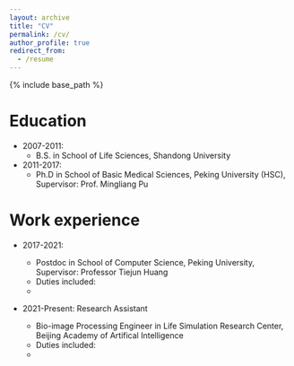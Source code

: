 ```yaml
---
layout: archive
title: "CV"
permalink: /cv/
author_profile: true
redirect_from:
  - /resume
---
```


{% include base_path %}

Education
======
* 2007-2011: 
  * B.S. in School of Life Sciences, Shandong University
* 2011-2017:
  * Ph.D in School of Basic Medical Sciences, Peking University (HSC), Supervisor: Prof. Mingliang Pu

Work experience
======
* 2017-2021: 
  * Postdoc in School of Computer Science, Peking University, Supervisor: Professor Tiejun Huang
  * Duties included: 
  * 

* 2021-Present: Research Assistant
  * Bio-image Processing Engineer in Life Simulation Research Center, Beijing Academy of Artifical Intelligence 
  * Duties included: 
  * 
  
<!-- Skills
======
* Skill 1
* Skill 2
  * Sub-skill 2.1
  * Sub-skill 2.2
  * Sub-skill 2.3
* Skill 3

Publications
======
  <ul>{% for post in site.publications %}
    {% include archive-single-cv.html %}
  {% endfor %}</ul>
  
Talks
======
  <ul>{% for post in site.talks %}
    {% include archive-single-talk-cv.html %}
  {% endfor %}</ul>
  
Teaching
======
  <ul>{% for post in site.teaching %}
    {% include archive-single-cv.html %}
  {% endfor %}</ul>
  
Service and leadership
======
* Currently signed in to 43 different slack teams -->
